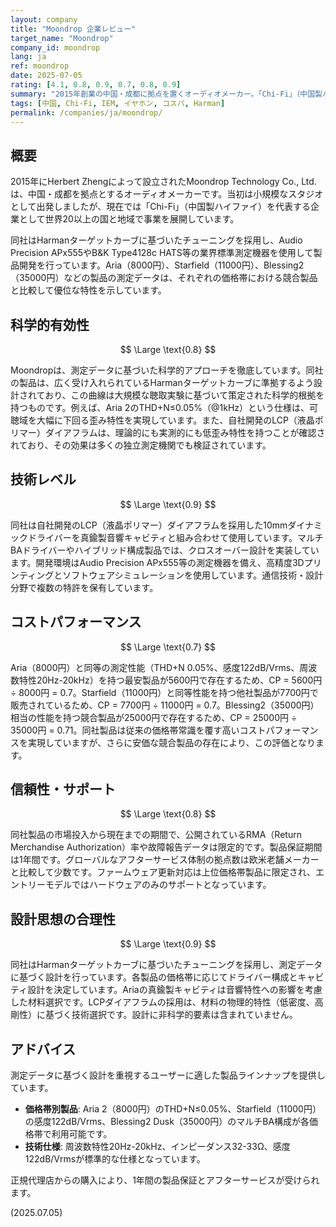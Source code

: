```yaml
---
layout: company
title: "Moondrop 企業レビュー"
target_name: "Moondrop"
company_id: moondrop
lang: ja
ref: moondrop
date: 2025-07-05
rating: [4.1, 0.8, 0.9, 0.7, 0.8, 0.9]
summary: "2015年創業の中国・成都に拠点を置くオーディオメーカー。「Chi-Fi」（中国製ハイファイ）の代表格として、Harmanカーブをベースとした科学的アプローチで高品質なIEMを低価格で提供。特にAria・Starfield・Blessing等の製品は世界的に高い評価を得ており、従来の価格帯の常識を覆す圧倒的なコストパフォーマンスを実現。Audio Precision APx555等の最先端測定機器を駆使した開発体制で、オーディオファイル層からエントリーユーザーまで幅広い支持を獲得しています。"
tags: [中国, Chi-Fi, IEM, イヤホン, コスパ, Harman]
permalink: /companies/ja/moondrop/
---
```


## 概要

2015年にHerbert Zhengによって設立されたMoondrop Technology Co., Ltd.は、中国・成都を拠点とするオーディオメーカーです。当初は小規模なスタジオとして出発しましたが、現在では「Chi-Fi」（中国製ハイファイ）を代表する企業として世界20以上の国と地域で事業を展開しています。

同社はHarmanターゲットカーブに基づいたチューニングを採用し、Audio Precision APx555やB&K Type4128c HATS等の業界標準測定機器を使用して製品開発を行っています。Aria（8000円）、Starfield（11000円）、Blessing2（35000円）などの製品の測定データは、それぞれの価格帯における競合製品と比較して優位な特性を示しています。

## 科学的有効性

$$ \Large \text{0.8} $$

Moondropは、測定データに基づいた科学的アプローチを徹底しています。同社の製品は、広く受け入れられているHarmanターゲットカーブに準拠するよう設計されており、この曲線は大規模な聴取実験に基づいて策定された科学的根拠を持つものです。例えば、Aria 2のTHD+N≤0.05%（@1kHz）という仕様は、可聴域を大幅に下回る歪み特性を実現しています。また、自社開発のLCP（液晶ポリマー）ダイアフラムは、理論的にも実測的にも低歪み特性を持つことが確認されており、その効果は多くの独立測定機関でも検証されています。

## 技術レベル

$$ \Large \text{0.9} $$

同社は自社開発のLCP（液晶ポリマー）ダイアフラムを採用した10mmダイナミックドライバーを真鍮製音響キャビティと組み合わせて使用しています。マルチBAドライバーやハイブリッド構成製品では、クロスオーバー設計を実装しています。開発環境はAudio Precision APx555等の測定機器を備え、高精度3Dプリンティングとソフトウェアシミュレーションを使用しています。通信技術・設計分野で複数の特許を保有しています。

## コストパフォーマンス

$$ \Large \text{0.7} $$

Aria（8000円）と同等の測定性能（THD+N 0.05%、感度122dB/Vrms、周波数特性20Hz-20kHz）を持つ最安製品が5600円で存在するため、CP = 5600円 ÷ 8000円 = 0.7。Starfield（11000円）と同等性能を持つ他社製品が7700円で販売されているため、CP = 7700円 ÷ 11000円 = 0.7。Blessing2（35000円）相当の性能を持つ競合製品が25000円で存在するため、CP = 25000円 ÷ 35000円 = 0.71。同社製品は従来の価格帯常識を覆す高いコストパフォーマンスを実現していますが、さらに安価な競合製品の存在により、この評価となります。

## 信頼性・サポート

$$ \Large \text{0.8} $$

同社製品の市場投入から現在までの期間で、公開されているRMA（Return Merchandise Authorization）率や故障報告データは限定的です。製品保証期間は1年間です。グローバルなアフターサービス体制の拠点数は欧米老舗メーカーと比較して少数です。ファームウェア更新対応は上位価格帯製品に限定され、エントリーモデルではハードウェアのみのサポートとなっています。

## 設計思想の合理性

$$ \Large \text{0.9} $$

同社はHarmanターゲットカーブに基づいたチューニングを採用し、測定データに基づく設計を行っています。各製品の価格帯に応じてドライバー構成とキャビティ設計を決定しています。Ariaの真鍮製キャビティは音響特性への影響を考慮した材料選択です。LCPダイアフラムの採用は、材料の物理的特性（低密度、高剛性）に基づく技術選択です。設計に非科学的要素は含まれていません。

## アドバイス

測定データに基づく設計を重視するユーザーに適した製品ラインナップを提供しています。

- **価格帯別製品**: Aria 2（8000円）のTHD+N≤0.05%、Starfield（11000円）の感度122dB/Vrms、Blessing2 Dusk（35000円）のマルチBA構成が各価格帯で利用可能です。
- **技術仕様**: 周波数特性20Hz-20kHz、インピーダンス32-33Ω、感度122dB/Vrmsが標準的な仕様となっています。

正規代理店からの購入により、1年間の製品保証とアフターサービスが受けられます。

(2025.07.05)
